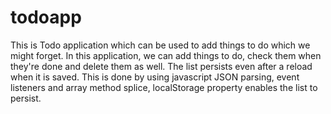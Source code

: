 # todoapp
This is Todo application which can be used to add things to do which we might forget.
In this application, we can add things to do, check them when they're done and delete them as well. The list persists even after a reload when it is saved.
This is done by using javascript JSON parsing, event listeners and array method splice, localStorage property enables the list to persist.
